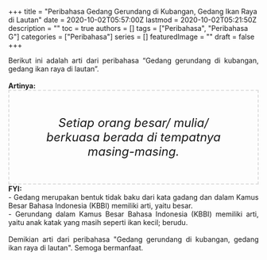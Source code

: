 +++
title = "Peribahasa Gedang Gerundang di Kubangan, Gedang Ikan Raya di Lautan"
date = 2020-10-02T05:57:00Z
lastmod = 2020-10-02T05:21:50Z
description = ""
toc = true
authors = []
tags = ["Peribahasa", "Peribahasa G"]
categories = ["Peribahasa"]
series = []
featuredImage = ""
draft = false
+++

<div dir="ltr" style="text-align: left;" trbidi="on"><div style="text-align: justify;">Berikut ini adalah arti dari peribahasa “Gedang gerundang di kubangan, gedang ikan raya di lautan”.</div><br /><div style="text-align: justify;"><b>Artinya:</b></div><div style="border: 2px dashed #ddd; font-size: 24px; height: auto; margin: 0 auto; padding: 50px; text-align: center; width: auto;"><i>Setiap orang besar/ mulia/ berkuasa berada di tempatnya masing-masing.</i></div><div style="text-align: justify;"><b>FYI: </b><br />- Gedang merupakan bentuk tidak baku dari kata gadang dan dalam Kamus Besar Bahasa Indonesia (KBBI) memiliki arti, yaitu besar.<br />- Gerundang dalam Kamus Besar Bahasa Indonesia (KBBI) memiliki arti, yaitu anak katak yang masih seperti ikan kecil; berudu.</div><div style="text-align: justify;"><br /></div><div style="text-align: justify;">Demikian arti dari peribahasa "Gedang gerundang di kubangan, gedang ikan raya di lautan". Semoga bermanfaat.</div></div>
